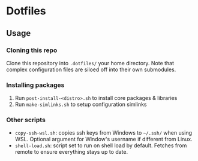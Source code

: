 # Dotfiles

## Usage

### Cloning this repo

Clone this repository into `.dotfiles/` your home directory. Note that complex configuration files are siloed off into their own submodules. 

### Installing packages

1. Run `post-install-<distro>.sh` to install core packages & libraries
2. Run `make-simlinks.sh` to setup configuration simlinks

### Other scripts

- `copy-ssh-wsl.sh`: copies ssh keys from Windows to `~/.ssh/` when using WSL. Optional argument for Window's username if different from Linux.
- `shell-load.sh`: script set to run on shell load by default. Fetches from remote to ensure everything stays up to date.
